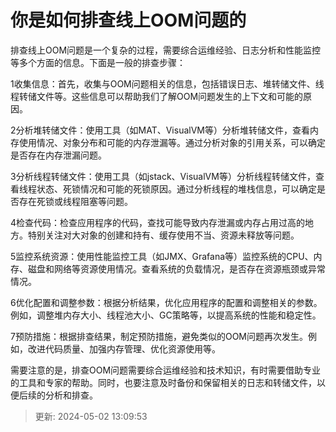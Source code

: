 # 你是如何排查线上OOM问题的

排查线上OOM问题是一个复杂的过程，需要综合运维经验、日志分析和性能监控等多个方面的信息。下面是一般的排查步骤：

1收集信息：首先，收集与OOM问题相关的信息，包括错误日志、堆转储文件、线程转储文件等。这些信息可以帮助我们了解OOM问题发生的上下文和可能的原因。

2分析堆转储文件：使用工具（如MAT、VisualVM等）分析堆转储文件，查看内存使用情况、对象分布和可能的内存泄漏等。通过分析对象的引用关系，可以确定是否存在内存泄漏问题。

3分析线程转储文件：使用工具（如jstack、VisualVM等）分析线程转储文件，查看线程状态、死锁情况和可能的死锁原因。通过分析线程的堆栈信息，可以确定是否存在死锁或线程阻塞等问题。

4检查代码：检查应用程序的代码，查找可能导致内存泄漏或内存占用过高的地方。特别关注对大对象的创建和持有、缓存使用不当、资源未释放等问题。

5监控系统资源：使用性能监控工具（如JMX、Grafana等）监控系统的CPU、内存、磁盘和网络等资源使用情况。查看系统的负载情况，是否存在资源瓶颈或异常情况。

6优化配置和调整参数：根据分析结果，优化应用程序的配置和调整相关的参数。例如，调整堆内存大小、线程池大小、GC策略等，以提高系统的性能和稳定性。

7预防措施：根据排查结果，制定预防措施，避免类似的OOM问题再次发生。例如，改进代码质量、加强内存管理、优化资源使用等。

需要注意的是，排查OOM问题需要综合运维经验和技术知识，有时需要借助专业的工具和专家的帮助。同时，也要注意及时备份和保留相关的日志和转储文件，以便后续的分析和排查。

> 更新: 2024-05-02 13:09:53  
